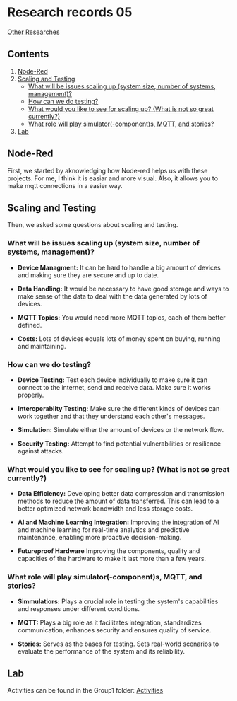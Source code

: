 # Research records 05
[Other Researches](../README.md)

## Contents
1. [Node-Red](#node-red)
2. [Scaling and Testing](#scaling-and-testing)
    - [What will be issues scaling up (system size, number of systems, management)?](#what-will-be-issues-scaling-up-system-size-number-of-systems-management)
    - [How can we do testing?](#how-can-we-do-testing)
    - [What would you like to see for scaling up? (What is not so great currently?)](#what-would-you-like-to-see-for-scaling-up-what-is-not-so-great-currently)
    - [What role will play simulator(-component)s, MQTT, and stories?](#what-role-will-play-simulator-components-mqtt-and-stories)
3. [Lab](#lab)

## Node-Red
First, we started by aknowledging how Node-red helps us with these projects. For me, I think it is easiar and more visual. Also, it allows you to make mqtt connections in a easier way.

## Scaling and Testing
Then, we asked some questions about scaling and testing.

### What will be issues scaling up (system size, number of systems, management)?
- **Device Managment:**
It can be hard to handle a big amount of devices and making sure they are secure and up to date.

- **Data Handling:**
It would be necessary to have good storage and ways to make sense of the data to deal with the data generated by lots of devices.

- **MQTT Topics:** 
You would need more MQTT topics, each of them better defined.

- **Costs:**
Lots of devices equals lots of money spent on buying, running and maintaining.

### How can we do testing?
- **Device Testing:** 
Test each device individually to make sure it can connect to the internet, send and receive data. Make sure it works properly.

- **Interoperablity Testing:** 
Make sure the different kinds of devices can work together and that they understand each other's messages.

- **Simulation:**
Simulate either the amount of devices or the network flow.

- **Security Testing:** 
Attempt to find potential vulnerabilities or resilience against attacks.

### What would you like to see for scaling up? (What is not so great currently?)
- **Data Efficiency:**
Developing better data compression and transmission methods to reduce the amount of data transferred. This can lead to a better optimized network bandwidth and less storage costs.

- **AI and Machine Learning Integration:**
Improving the integration of AI and machine learning for real-time analytics and predictive maintenance, enabling more proactive decision-making.

- **Futureproof Hardware**
Improving the components, quality and capacities of the hardware to make it last more than a few years.

### What role will play simulator(-component)s, MQTT, and stories?
- **Simmulatiors:**
Plays a crucial role in testing the system's capabilities and responses under different conditions.

- **MQTT:**
Plays a big role as it facilitates integration, standardizes communication, enhances security and ensures quality of service.

- **Stories:**
Serves as the bases for testing. Sets real-world scenarios to evaluate the performance of the system and its reliability.

## Lab
Activities can be found in the Group1 folder: 
[Activities](/Teamfolder/Group1/exercises/exercise05/README.md)